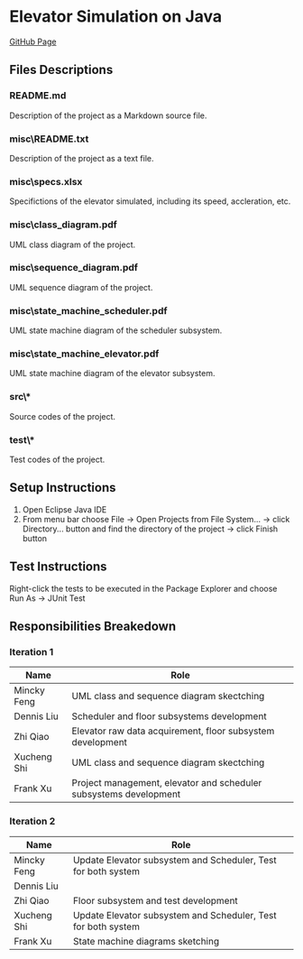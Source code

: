 # Elevator Simulation on Java

[GitHub Page](https://github.com/AkazaRenn/elevator)

## Files Descriptions

### README.md

Description of the project as a Markdown source file.

### misc\README.txt

Description of the project as a text file.

### misc\specs.xlsx

Specifictions of the elevator simulated, including its speed, accleration, etc.

### misc\class_diagram.pdf

UML class diagram of the project.

### misc\sequence_diagram.pdf

UML sequence diagram of the project.

### misc\state_machine_scheduler.pdf

UML state machine diagram of the scheduler subsystem.

### misc\state_machine_elevator.pdf

UML state machine diagram of the elevator subsystem.

### src\\*
Source codes of the project.

### test\\*
Test codes of the project.

## Setup Instructions

1. Open Eclipse Java IDE
2. From menu bar choose File -> Open Projects from File System... -> click Directory... button and find the directory of the project -> click Finish button

## Test Instructions

Right-click the tests to be executed in the Package Explorer and choose Run As -> JUnit Test

## Responsibilities Breakedown

### Iteration 1

Name|Role 
---|---
Mincky Feng|UML class and sequence diagram skectching
Dennis Liu|Scheduler and floor subsystems development
Zhi Qiao|Elevator raw data acquirement, floor subsystem development
Xucheng Shi|UML class and sequence diagram skectching
Frank Xu|Project management, elevator and scheduler subsystems development

### Iteration 2

Name|Role 
---|---
Mincky Feng|Update Elevator subsystem and Scheduler, Test for both system
Dennis Liu|
Zhi Qiao|Floor subsystem and test development
Xucheng Shi|Update Elevator subsystem and Scheduler, Test for both system
Frank Xu|State machine diagrams sketching
